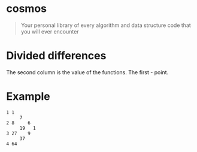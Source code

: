 # cosmos
> Your personal library of every algorithm and data structure code that you will ever encounter

# Divided differences

The second column is the value of the functions.
The first - point.

# Example
    1 1    
         7  
    2 8     6
         19   1
    3 27    9 
         37 
    4 64    
